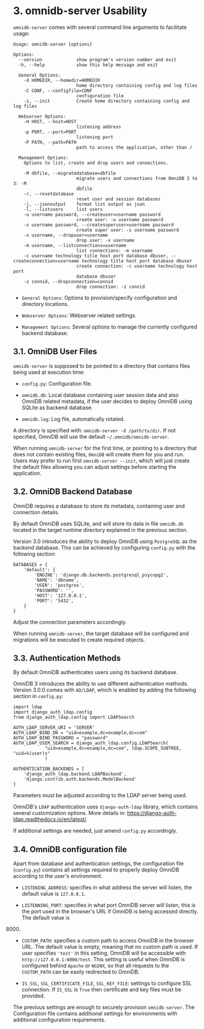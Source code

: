 # 3. omnidb-server Usability

`omnidb-server` comes with several command line arguments to facilitate usage:

```
Usage: omnidb-server [options]

Options:
  --version             show program's version number and exit
  -h, --help            show this help message and exit

  General Options:
    -d HOMEDIR, --homedir=HOMEDIR
                        home directory containing config and log files
    -C CONF, --configfile=CONF
                        configuration file
    -i, --init          Create home directory containing config and log files

  Webserver Options:
    -H HOST, --host=HOST
                        listening address
    -p PORT, --port=PORT
                        listening port
    -P PATH, --path=PATH
                        path to access the application, other than /

  Management Options:
    Options to list, create and drop users and connections.

    -M dbfile, --migratedatabase=dbfile
                        migrate users and connections from OmniDB 2 to 3: -M
                        dbfile
    -r, --resetdatabase
                        reset user and session databases
    -j, --jsonoutput    format list output as json
    -l, --listusers     list users
    -u username password, --createuser=username password
                        create user: -u username password
    -s username password, --createsuperuser=username password
                        create super user: -s username password
    -x username, --dropuser=username
                        drop user: -x username
    -m username, --listconnections=username
                        list connections: -m username
    -c username technology title host port database dbuser, --createconnection=username technology title host port database dbuser
                        create connection: -c username technology host port
                        database dbuser
    -z connid, --dropconnection=connid
                        drop connection: -z connid
```

- `General Options`: Options to provision/specify configuration and directory locations.

- `Webserver Options`: Webserver related settings.

- `Management Options`: Several options to manage the currently configured backend
database.

## 3.1. OmniDB User Files

`omnidb-server` is supposed to be pointed to a directory that contains files
being used at execution time:

- `config.py`: Configuration file.

- `omnidb.db`: Local database containing user session data and also OmniDB related
metadata, if the user decides to deploy OmniDB using SQLite as backend database.

- `omnidb.log`: Log file, automatically rotated.

A directory is specified with: `omnidb-server -d /path/to/dir`. If not specified,
OmniDB will use the default `~/.omnidb/omnidb-server`.

When running `omnidb-server` for the first time, or pointing to a directory that
does not contain existing files, `OmniDB` will create them for you and run. Users
may prefer to run first `omnidb-server --init`, which will just create the default
files allowing you can adjust settings before starting the application.

## 3.2. OmniDB Backend Database

OmniDB requires a database to store its metadata, containing user and connection
details.

By default OmniDB uses SQLite, and will store its data in file `omnidb.db` located
in the target runtime directory explained in the previous section.

Version 3.0 introduces the ability to deploy OmniDB using `PostgreSQL` as the backend
database. This can be achieved by configuring `config.py` with the following section:

```
DATABASES = {
    'default': {
        'ENGINE': 'django.db.backends.postgresql_psycopg2',
        'NAME': 'dbname',
        'USER': 'postgres',
        'PASSWORD': '',
        'HOST': '127.0.0.1',
        'PORT': '5432',
    }
}
```

Adjust the connection parameters accordingly.

When running `omnidb-server`, the target database will be configured and migrations
will be executed to create required objects.

## 3.3. Authentication Methods

By default OmniDB authenticates users using its backend database.

OmniDB 3 introduces the ability to use different authentication methods. Version
3.0.0 comes with `AD/LDAP`, which is enabled by adding the following section in
`config.py`:

```
import ldap
import django_auth_ldap.config
from django_auth_ldap.config import LDAPSearch

AUTH_LDAP_SERVER_URI = 'SERVER'
AUTH_LDAP_BIND_DN = "uid=example,dc=example,dc=com"
AUTH_LDAP_BIND_PASSWORD = "password"
AUTH_LDAP_USER_SEARCH = django_auth_ldap.config.LDAPSearch(
            "uid=example,dc=example,dc=com", ldap.SCOPE_SUBTREE, "uid=%(user)s"
            )

AUTHENTICATION_BACKENDS = [
    'django_auth_ldap.backend.LDAPBackend',
    'django.contrib.auth.backends.ModelBackend'
]
```

Parameters must be adjusted according to the LDAP server being used.

OmniDB's `LDAP` authentication uses `django-auth-ldap` library, which contains several
customization options. More details in: https://django-auth-ldap.readthedocs.io/en/latest/

If additional settings are needed, just amend `config.py` accordingly.

## 3.4. OmniDB configuration file

Apart from database and authentication settings, the configuration file (`config.py`)
contains all settings required to properly deploy OmniDB according to the user's
environment.

- `LISTENING_ADDRESS`: specifies in what address the server will listen, the default
value is `127.0.0.1`.

- `LISTENNING_PORT`: specifies in what port OmniDB server will listen, this is the port used
in the browser's URL if OmniDB is being accessed directly. The default value is
8000.

- `CUSTOM_PATH`: specifies a custom path to access OmniDB in the browser URL. The
default value is empty, meaning that no custom path is used. If user specifies `'test'`
in this setting, OmniDB will be accessible with `http://127.0.0.1:8000/test`. This
setting is useful when OmniDB is configured behind `Apache` or `NGINX`, so that
all requests to the `CUSTOM_PATH` can be easily redirected to OmniDB.

- `IS_SSL`, `SSL_CERTIFICATE_FILE`, `SSL_KEY_FILE`: settings to configure SSL
connection. If `IS_SSL` is `True` then certificate and key files must be provided.

The previous settings are enough to securely provision `omnidb-server`. The Configuration
file contains additional settings for environments with additional configuration
requirements.
